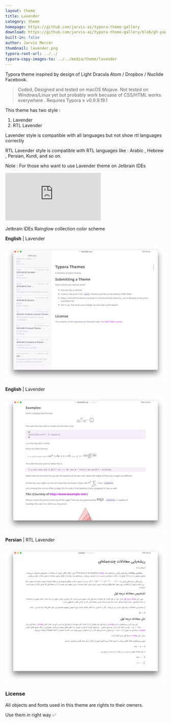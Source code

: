 ```yaml
---
layout: theme
title: Lavender 
category: theme
homepage: https://github.com/jarvis-ai/typora-theme-gallery
download: https://github.com/jarvis-ai/typora-theme-gallery/blob/gh-pages/media/theme/lavender/lavender.zip?raw=true
built-in: false
author: Jarvis Mercer
thumbnail: lavender.png
typora-root-url: ../../
typora-copy-images-to: ../../media/theme/lavender
---
```


Typora theme inspired by design of Light Dracula Atom / Dropbox / Nuclide Facebook.

> Coded, Designed and tested on macOS Mojave. Not tested on Windows/Linux yet but probably work becuase of CSS/HTML works everywhere . 
> Requires Typora ≥ v0.9.9.19.1

This theme has two style :

1. Lavender
2. RTL Lavender



Lavender style is compatible with all languages but not show rtl languages correctly

RTL Lavender style is compatible with RTL languages like : Arabic , Hebrew , Persian, Kurdi, and so on.

Note : For those who want to use Lavender theme on Jetbrain IDEs 

![Jetbrain IDE Lavender](https://github.com/rainglow/jetbrains/blob/master/colors/lavender.xml)

Jetbrain IDEs Rainglow collection color scheme

**English** | Lavender

![1](/media/theme/lavender/1.png)

**English** | Lavender

![2](/media/theme/lavender/2.png)

**Persian** | RTL Lavender

![3](/media/theme/lavender/3.png)

### License

All objects and fonts used in this theme are rights to their owners.

Use them in right way ✅
